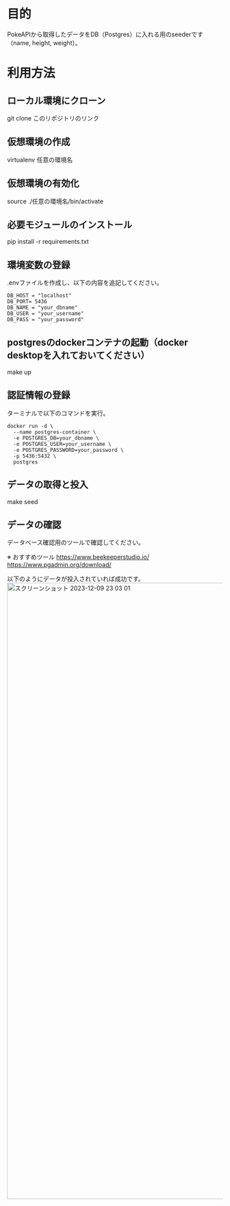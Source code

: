 # 目的
PokeAPIから取得したデータをDB（Postgres）に入れる用のseederです（name, height, weight）。

# 利用方法
## ローカル環境にクローン
git clone このリポジトリのリンク

## 仮想環境の作成
virtualenv 任意の環境名

## 仮想環境の有効化
source ./任意の環境名/bin/activate

## 必要モジュールのインストール
pip install -r requirements.txt

## 環境変数の登録
.envファイルを作成し、以下の内容を追記してください。
```記入例
DB_HOST = "localhost"
DB_PORT= 5436
DB_NAME = "your_dbname"
DB_USER = "your_username"
DB_PASS = "your_password"
```

## postgresのdockerコンテナの起動（docker desktopを入れておいてください）
make up

## 認証情報の登録
ターミナルで以下のコマンドを実行。
```
docker run -d \
  --name postgres-container \
  -e POSTGRES_DB=your_dbname \
  -e POSTGRES_USER=your_username \
  -e POSTGRES_PASSWORD=your_password \
  -p 5436:5432 \
  postgres
```

## データの取得と投入
make seed

## データの確認
データベース確認用のツールで確認してください。

※ おすすめツール
https://www.beekeeperstudio.io/
https://www.pgadmin.org/download/

以下のようにデータが投入されていれば成功です。
<img width="1440" alt="スクリーンショット 2023-12-09 23 03 01" src="https://github.com/Takuya-ops/pokemon_seeder/assets/83127305/38ee2fd0-8c72-458e-92f8-ee44a95011e6">

